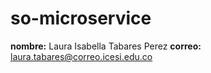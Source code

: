 # so-microservice

**nombre:** Laura Isabella Tabares Perez
**correo:** laura.tabares@correo.icesi.edu.co

